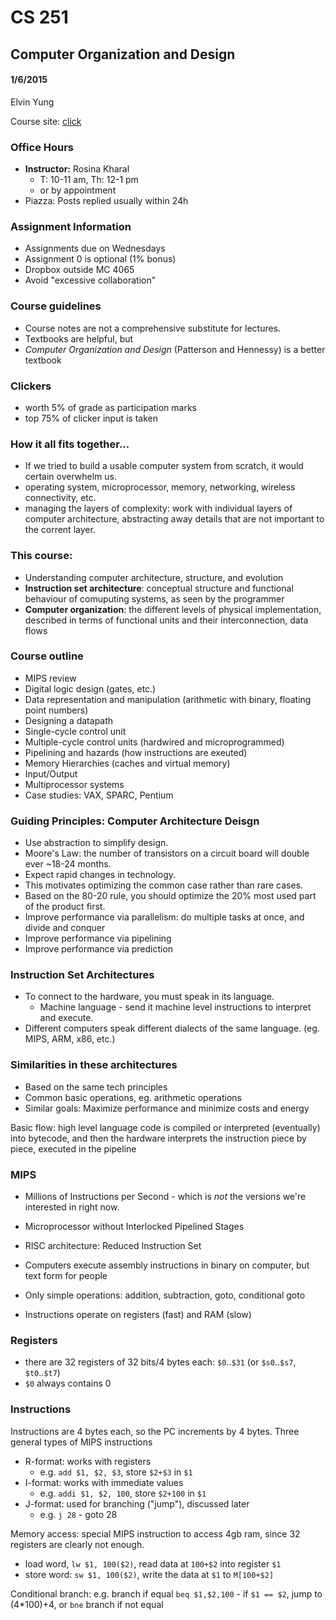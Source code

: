 # CS 251
## Computer Organization and Design
#### 1/6/2015
Elvin Yung

Course site: [click](https://www.student.cs.uwaterloo.ca/~cs251/W15/)

### Office Hours
* **Instructor:** Rosina Kharal
	* T: 10-11 am, Th: 12-1 pm
	* or by appointment
* Piazza: Posts replied usually within 24h

### Assignment Information
* Assignments due on Wednesdays
* Assignment 0 is optional (1% bonus)
* Dropbox outside MC 4065
* Avoid "excessive collaboration"

### Course guidelines
* Course notes are not a comprehensive substitute for lectures.
* Textbooks are helpful, but 
* *Computer Organization and Design* (Patterson and Hennessy) is a better textbook

### Clickers
* worth 5% of grade as participation marks
* top 75% of clicker input is taken

### How it all fits together...
* If we tried to build a usable computer system from scratch, it would certain overwhelm us.
* operating system, microprocessor, memory, networking, wireless connectivity, etc.
* managing the layers of complexity: work with individual layers of computer architecture, abstracting away details that are not important to the corrent layer.

### This course:
* Understanding computer architecture, structure, and evolution
* **Instruction set architecture**: conceptual structure and functional behaviour of comuputing systems, as seen by the programmer
* **Computer organization**: the different levels of physical implementation, described in terms of functional units and their interconnection, data flows

### Course outline
* MIPS review
* Digital logic design (gates, etc.)
* Data representation and manipulation (arithmetic with binary, floating point numbers)
* Designing a datapath
* Single-cycle control unit
* Multiple-cycle control units (hardwired and microprogrammed)
* Pipelining and hazards (how instructions are exeuted)
* Memory Hierarchies (caches and virtual memory)
* Input/Output
* Multiprocessor systems
* Case studies: VAX, SPARC, Pentium

### Guiding Principles: Computer Architecture Deisgn
* Use abstraction to simplify design.
* Moore's Law: the number of transistors on a circuit board will double ever ~18-24 months. 
* Expect rapid changes in technology.
* This motivates optimizing the common case rather than rare cases.
* Based on the 80-20 rule, you should optimize the 20% most used part of the product first.
* Improve performance via parallelism: do multiple tasks at once, and divide and conquer
* Improve performance via pipelining
* Improve performance via prediction

### Instruction Set Architectures
* To connect to the hardware, you must speak in its language.
	* Machine language - send it machine level instructions to interpret and execute.
* Different computers speak different dialects of the same language. (eg. MIPS, ARM, x86, etc.)

### Similarities in these architectures
* Based on the same tech principles
* Common basic operations, eg. arithmetic operations
* Similar goals: Maximize performance and minimize costs and energy

Basic flow: high level language code is compiled or interpreted (eventually) into bytecode, and then the hardware interprets the instruction piece by piece, executed in the pipeline

### MIPS
* Millions of Instructions per Second - which is *not* the versions we're interested in right now.
* Microprocessor without Interlocked Pipelined Stages
* RISC architecture: Reduced Instruction Set

* Computers execute assembly instructions in binary on computer, but text form for people
* Only simple operations: addition, subtraction, goto, conditional goto
* Instructions operate on registers (fast) and RAM (slow)

### Registers
* there are 32 registers of 32 bits/4 bytes each: `$0`..`$31` (or `$s0`..`$s7`, `$t0`..`$t7`)
* `$0` always contains 0

### Instructions
Instructions are 4 bytes each, so the PC increments by 4 bytes.
Three general types of MIPS instructions
* R-format: works with registers
	* e.g. `add $1, $2, $3`, store `$2+$3` in `$1`
* I-format: works with immediate values
	* e.g. `addi $1, $2, 100`, store `$2+100` in `$1`
* J-format: used for branching ("jump"), discussed later
	* e.g. `j 28` - goto 28

Memory access: special MIPS instruction to access 4gb ram, since 32 registers are clearly not enough.
* load word, `lw $1, 100($2)`, read data at `100+$2` into register `$1`
* store word: `sw $1, 100($2)`, write the data at `$1` to `M[100+$2]`

Conditional branch: e.g. branch if equal `beq $1,$2,100` - if `$1 == $2`, jump to (4*100)+4, or `bne` branch if not equal

